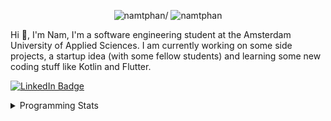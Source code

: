 <p align="center"> <img src=https://komarev.com/ghpvc/?username=namtphan alt=namtphan/> <img 
src="https://img.shields.io/github/last-commit/namtphan/namtphan" alt="namtphan" />
</p>

Hi 👋, I'm Nam, I'm a software engineering student at the Amsterdam University of Applied Sciences. I am currently working on some side projects, a startup idea (with some fellow students) and learning some new coding stuff like Kotlin and Flutter. 

<a href="https://www.linkedin.com/in/namtphan2/"><img src="https://img.shields.io/badge/-@namtphan2-0077B5?style=flat-square&amp;labelColor=0077B5&amp;logo=LinkedIn&amp;link=https://www.linkedin.com/in/namtphan2/" alt="LinkedIn Badge"></a> 

<details>
<summary>Programming Stats</summary>
<!-- Most used languages stats -->
<!-- [![Top Langs](https://github-readme-stats.vercel.app/api/top-langs/?username=namtphan&layout=compact)](https://github.com/namtphan2/github-readme-stats) -->
  
<!--START_SECTION:waka-->
**I'm a Night 🦉** 

```text
🌞 Morning    41 commits     █░░░░░░░░░░░░░░░░░░░░░░░░   7.02% 
🌆 Daytime    173 commits    ███████░░░░░░░░░░░░░░░░░░   29.62% 
🌃 Evening    212 commits    █████████░░░░░░░░░░░░░░░░   36.3% 
🌙 Night      158 commits    ██████░░░░░░░░░░░░░░░░░░░   27.05%

```
📅 **I'm Most Productive on Tuesday** 

```text
Monday       67 commits     ██░░░░░░░░░░░░░░░░░░░░░░░   11.47% 
Tuesday      100 commits    ████░░░░░░░░░░░░░░░░░░░░░   17.12% 
Wednesday    79 commits     ███░░░░░░░░░░░░░░░░░░░░░░   13.53% 
Thursday     82 commits     ███░░░░░░░░░░░░░░░░░░░░░░   14.04% 
Friday       83 commits     ███░░░░░░░░░░░░░░░░░░░░░░   14.21% 
Saturday     87 commits     ███░░░░░░░░░░░░░░░░░░░░░░   14.9% 
Sunday       86 commits     ███░░░░░░░░░░░░░░░░░░░░░░   14.73%

```


📊 **This Week I Spent My Time On** 

```text
💻 Operating System: 
Mac                      7 hrs 48 mins       █████████████████████████   100.0%

```


<!--END_SECTION:waka-->
</details>

